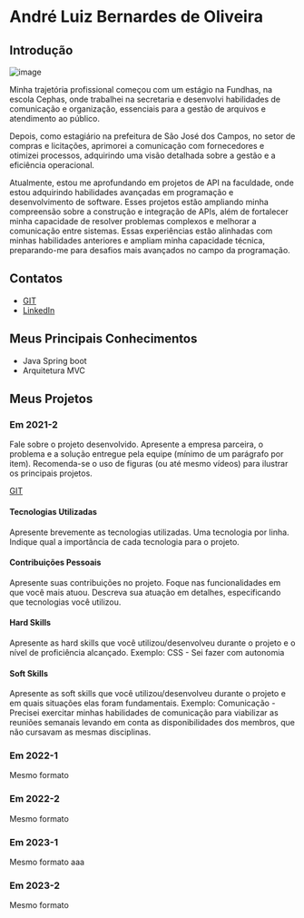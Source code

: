 # André Luiz Bernardes de Oliveira

## Introdução
![image](https://github.com/user-attachments/assets/21b0017d-1502-407a-9a70-2b47850f7cb7)

Minha trajetória profissional começou com um estágio na Fundhas, na escola Cephas, onde trabalhei na secretaria e desenvolvi habilidades de comunicação e organização, essenciais para a gestão de arquivos e atendimento ao público.

Depois, como estagiário na prefeitura de São José dos Campos, no setor de compras e licitações, aprimorei a comunicação com fornecedores e otimizei processos, adquirindo uma visão detalhada sobre a gestão e a eficiência operacional.

Atualmente, estou me aprofundando em projetos de API na faculdade, onde estou adquirindo habilidades avançadas em programação e desenvolvimento de software. Esses projetos estão ampliando minha compreensão sobre a construção e integração de APIs, além de fortalecer minha capacidade de resolver problemas complexos e melhorar a comunicação entre sistemas. Essas experiências estão alinhadas com minhas habilidades anteriores e ampliam minha capacidade técnica, preparando-me para desafios mais avançados no campo da programação.

## Contatos
* [GIT](https://github.com/Andre-Bernardes200)
* [LinkedIn](https://www.linkedin.com/in/andre-oliveira2004/)

## Meus Principais Conhecimentos
* Java Spring boot
* Arquitetura MVC


## Meus Projetos

### Em 2021-2
Fale sobre o projeto desenvolvido. Apresente a empresa parceira, o problema e a solução entregue pela equipe (mínimo de um parágrafo por item). Recomenda-se o uso de figuras (ou até mesmo vídeos) para ilustrar os principais projetos.

[GIT](https://www.git.com)

#### Tecnologias Utilizadas
Apresente brevemente as tecnologias utilizadas. Uma tecnologia por linha. Indique qual a importância de cada tecnologia para o projeto.

#### Contribuições Pessoais
Apresente suas contribuições no projeto. Foque nas funcionalidades em que você mais atuou. Descreva sua atuação em detalhes, especificando que tecnologias você utilizou.

#### Hard Skills
Apresente as hard skills que você utilizou/desenvolveu durante o projeto e o nível de proficiência alcançado. Exemplo: CSS - Sei fazer com autonomia

#### Soft Skills
Apresente as soft skills que você utilizou/desenvolveu durante o projeto e em quais situações elas foram fundamentais. Exemplo: Comunicação - Precisei exercitar minhas habilidades de comunicação para viabilizar as reuniões semanais levando em conta as disponibilidades dos membros, que não cursavam as mesmas disciplinas.

### Em 2022-1
Mesmo formato

### Em 2022-2
Mesmo formato

### Em 2023-1
Mesmo formato
aaa
### Em 2023-2
Mesmo formato






